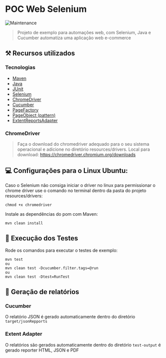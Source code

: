 # POC Web Selenium
![Maintenance](https://img.shields.io/badge/Maintained%3F-yes-green.svg)
>Projeto de exemplo para automações web, com Selenium, Java e Cucumber automatiza uma aplicação web e-commerce

## ⚒️ Recursos utilizados

### Tecnologias
- [Maven](https://maven.apache.org/ "Maven")
- [Java](https://www.java.com/pt_BR/ "Java")
- [JUnit](https://junit.org/junit4/ "JUnit")
- [Selenium](https://www.seleniumhq.org/ "Selenium")
- [ChromeDriver](https://chromedriver.chromium.org/downloads "ChromeDriver")
- [Cucumber](https://cucumber.io/ "Cucumber")
- [PageFactory](https://github.com/SeleniumHQ/selenium/wiki/PageFactory "PageFactory")
- [PageObject (pattern)](https://martinfowler.com/bliki/PageObject.html "PageObject")
- [ExtentReportsAdapter](https://ghchirp.tech/2098/ "ExtentReportsAdapter")

### ChromeDriver

>Faça o download do chromedriver adequado para o seu sistema operacional e adicione no diretório resources/drivers.
Local para download: https://chromedriver.chromium.org/downloads
> 
## 💻 Configurações para o Linux Ubuntu:

Caso o Selenium não consiga iniciar o driver no linux para permissionar o chrome driver use o comando no terminal dentro da pasta do projeto resources/drivers:
```
chmod +x chromedriver
```

Instale as dependências do pom com Maven:
```
mvn clean install
```
## 🚀 Execução dos Testes
Rode os comandos para executar o testes de exemplo:
```
mvn test
ou
mvn clean test -Dcucumber.filter.tags=@run
ou
mvn clean test -Dtest=RunTest
```
## 📜 Geração de relatórios

### Cucumber
O relatório JSON é gerado automaticamente dentro do diretório ``target/jsonRepports``

### Extent Adapter
O relatórios são gerados automaticamente dentro do diretório ``test-output`` é gerado reporter HTML, JSON e PDF

